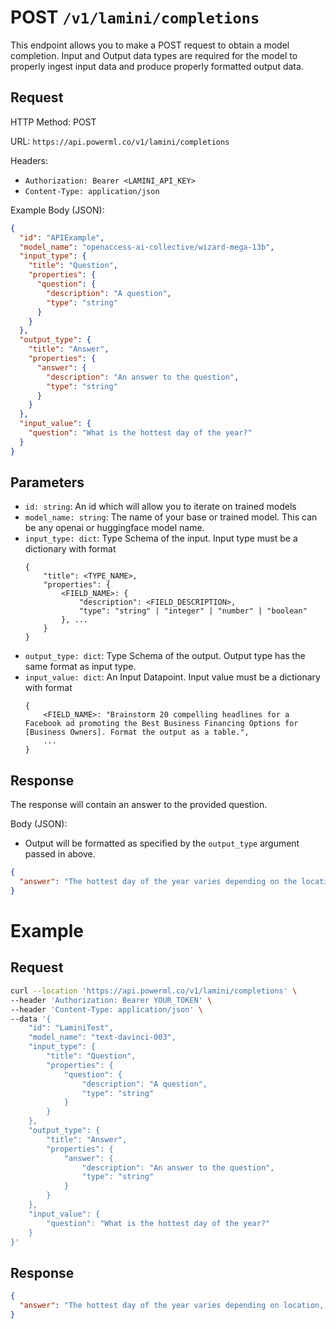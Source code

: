# POST `/v1/lamini/completions`

This endpoint allows you to make a POST request to obtain a model completion. Input and Output data types are required for the model to properly ingest input data and produce properly formatted output data.

## Request

HTTP Method: POST

URL: `https://api.powerml.co/v1/lamini/completions`

Headers:

- `Authorization: Bearer <LAMINI_API_KEY>`
- `Content-Type: application/json`

Example Body (JSON):

```json
{
  "id": "APIExample",
  "model_name": "openaccess-ai-collective/wizard-mega-13b",
  "input_type": {
    "title": "Question",
    "properties": {
      "question": {
        "description": "A question",
        "type": "string"
      }
    }
  },
  "output_type": {
    "title": "Answer",
    "properties": {
      "answer": {
        "description": "An answer to the question",
        "type": "string"
      }
    }
  },
  "input_value": {
    "question": "What is the hottest day of the year?"
  }
}
```

## Parameters

- `id: string`: An id which will allow you to iterate on trained models
- `model_name: string`: The name of your base or trained model. This can be any openai or huggingface model name.
- `input_type: dict`: Type Schema of the input. Input type must be a dictionary with format
  ```
  {
      "title": <TYPE_NAME>,
      "properties": {
          <FIELD_NAME>: {
              "description": <FIELD_DESCRIPTION>,
              "type": "string" | "integer" | "number" | "boolean"
          }, ...
      }
  }
  ```
- `output_type: dict`: Type Schema of the output. Output type has the same format as input type.
- `input_value: dict`: An Input Datapoint. Input value must be a dictionary with format
  ```
  {
      <FIELD_NAME>: "Brainstorm 20 compelling headlines for a Facebook ad promoting the Best Business Financing Options for [Business Owners]. Format the output as a table.",
      ...
  }
  ```

## Response

The response will contain an answer to the provided question.

Body (JSON):

- Output will be formatted as specified by the `output_type` argument passed in above.

```json
{
  "answer": "The hottest day of the year varies depending on the location, but generally, it occurs during the summer months when the sun is closest to the Earth. In many regions, July or August tend to be the hottest months."
}
```

# Example

## Request

```bash
curl --location 'https://api.powerml.co/v1/lamini/completions' \
--header 'Authorization: Bearer YOUR_TOKEN' \
--header 'Content-Type: application/json' \
--data '{
    "id": "LaminiTest",
    "model_name": "text-davinci-003",
    "input_type": {
        "title": "Question",
        "properties": {
            "question": {
                "description": "A question",
                "type": "string"
            }
        }
    },
    "output_type": {
        "title": "Answer",
        "properties": {
            "answer": {
                "description": "An answer to the question",
                "type": "string"
            }
        }
    },
    "input_value": {
        "question": "What is the hottest day of the year?"
    }
}'
```

## Response

```json
{
  "answer": "The hottest day of the year varies depending on location, but typically falls in the summer months."
}
```
